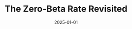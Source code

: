 ---
title: "The Zero-Beta Rate Revisited"
collection: research
category: working_papers
permalink: /research/zero_beta_rate
excerpt: |
  The zero-beta rate is an important concept in asset pricing due to its implications for the security market line, beta anomaly, risk-free rate, etc. This paper revisits the estimation of the zero-beta rate and argues that existing methods produce high and volatile zero-beta rates arising from two channels: model misspecification and error-invariables. Any model misspecification leads to a non-uniqueness of the zero-beta rate. Measurement errors in betas increase noise in the estimation. Simulation analysis shows that both channels are quantitatively important for increasing the mean and volatility of the estimated zero-beta rate.
  <br>
  * **Conferences:** AFA 2025 Ph.D. Poster Session
date: 2025-01-01
#venue: 'Journal 1'
#slidesurl: '/files/slides1.pdf'
paperurl: '/files/Rong_ZeroBetaRateRevisited.pdf'
#bibtexurl: '/files/bibtex1.bib'
#citation: 'Your Name, You. (2009). &quot;Paper Title Number 1.&quot; <i>Journal 1</i>. 1(1).'
---